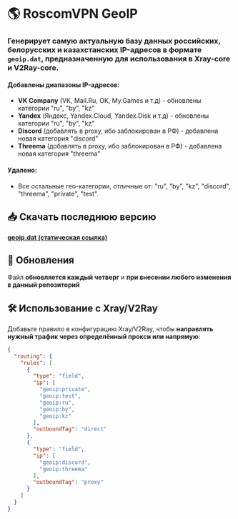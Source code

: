 # 🌎 RoscomVPN GeoIP

### Генерирует самую актуальную базу данных **российских, белорусских и казахстанских IP-адресов** в формате `geoip.dat`, предназначенную для использования в **Xray-core** и **V2Ray-core**.

#### Добавлены диапазоны IP-адресов:
- **VK Company** (VK, Mail.Ru, OK, My.Games и т.д) - обновлены категории "ru", "by", "kz"
- **Yandex** (Яндекс, Yandex.Cloud, Yandex.Disk и т.д) - обновлены категории "ru", "by", "kz"
- **Discord** (добавлять в proxy, ибо заблокирован в РФ) - добавлена новая категория "discord"
- **Threema** (добавлять в proxy, ибо заблокирован в РФ) - добавлена новая категория "threema"

#### Удалено:
- Все остальные гео-категории, отличные от: "ru", "by", "kz", "discord", "threema", "private", "test".

## 📥 **Скачать последнюю версию**  
[**geoip.dat (cтатическая ссылка)**](https://github.com/hydraponique/roscomvpn-geoip/releases/latest/download/geoip.dat)

## 📅 Обновления
Файл **обновляется каждый четверг** и **при внесении любого изменения в данный репозиторий**

## 🛠 Использование с Xray/V2Ray
Добавьте правило в конфигурацию Xray/V2Ray, чтобы **направлять нужный трафик через определённый прокси или напрямую**:

```json
{
  "routing": {
    "rules": [
      {
        "type": "field",
        "ip": [
          "geoip:private",
          "geoip:test",
          "geoip:ru",
          "geoip:by",
          "geoip:kz"
        ],
        "outboundTag": "direct"
      },
      {
        "type": "field",
        "ip": [
          "geoip:discord",
          "geoip:threema"
        ],
        "outboundTag": "proxy"
      }
    ]
  }
}
```
